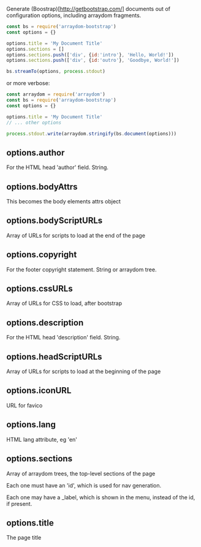 
Generate (Boostrap)[http://getbootstrap.com/] documents out of
configuration options, including arraydom fragments.

```javascript
const bs = require('arraydom-bootstrap')
const options = {}

options.title = 'My Document Title'
options.sections = []
options.sections.push(['div', {id:'intro'}, 'Hello, World!'])
options.sections.push(['div', {id:'outro'}, 'Goodbye, World!'])

bs.streamTo(options, process.stdout)
```

or more verbose:

```javascript
const arraydom = require('arraydom')
const bs = require('arraydom-bootstrap')
const options = {}

options.title = 'My Document Title'
// ... other options

process.stdout.write(arraydom.stringify(bs.document(options)))
```



## options.author

For the HTML head 'author' field.  String.

## options.bodyAttrs

This becomes the body elements attrs object

## options.bodyScriptURLs

Array of URLs for scripts to load at the end of the page

## options.copyright

For the footer copyright statement.  String or arraydom tree.

## options.cssURLs

Array of URLs for CSS to load, after bootstrap

## options.description

For the HTML head 'description' field.  String.

## options.headScriptURLs

Array of URLs for scripts to load at the beginning of the page

## options.iconURL

URL for favico

## options.lang

HTML lang attribute, eg 'en'

## options.sections

Array of arraydom trees, the top-level sections of the page

Each one must have an 'id', which is used for nav generation.

Each one may have a _label, which is shown in the menu, instead of the id, if present.

## options.title

The page title
